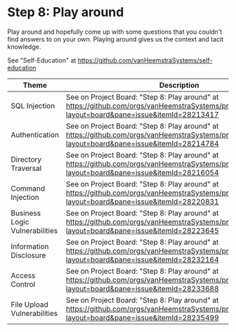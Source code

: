 # Step 8: Play around

Play around and hopefully come up with some questions that you couldn't find answers to on your own. Playing around gives us the context and tacit knowledge.

See "Self-Education" at https://github.com/vanHeemstraSystems/self-education

| Theme | Description |
| --- | --- |
| SQL Injection | See on Project Board: "Step 8: Play around" at https://github.com/orgs/vanHeemstraSystems/projects/18/views/1?layout=board&pane=issue&itemId=28213417 |
| Authentication | See on Project Board: "Step 8: Play around" at https://github.com/orgs/vanHeemstraSystems/projects/19/views/1?layout=board&pane=issue&itemId=28214784 |
| Directory Traversal | See on Project Board: "Step 8: Play around" at https://github.com/orgs/vanHeemstraSystems/projects/20/views/1?layout=board&pane=issue&itemId=28216054 |
| Command Injection | See on Project Board: "Step 8: Play around" at https://github.com/orgs/vanHeemstraSystems/projects/21/views/1?layout=board&pane=issue&itemId=28220831 |
| Business Logic Vulnerabilities | See on Project Board: "Step 8: Play around" at https://github.com/orgs/vanHeemstraSystems/projects/22/views/1?layout=board&pane=issue&itemId=28223645 |
| Information Disclosure | See on Project Board: "Step 8: Play around" at https://github.com/orgs/vanHeemstraSystems/projects/23/views/1?layout=board&pane=issue&itemId=28232164 |
| Access Control | See on Project Board: "Step 8: Play around" at https://github.com/orgs/vanHeemstraSystems/projects/24/views/1?layout=board&pane=issue&itemId=28233688 |
| File Upload Vulnerabilities | See on Project Board: "Step 8: Play around" at https://github.com/orgs/vanHeemstraSystems/projects/25/views/1?layout=board&pane=issue&itemId=28235499 |
